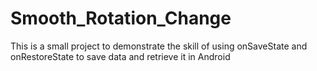 # Smooth_Rotation_Change
This is a small project to demonstrate the skill of using onSaveState and onRestoreState to save data and retrieve it in Android
